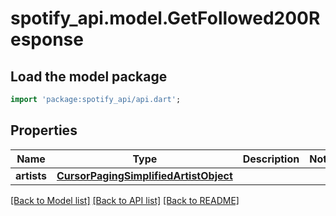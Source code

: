 # spotify_api.model.GetFollowed200Response

## Load the model package
```dart
import 'package:spotify_api/api.dart';
```

## Properties
Name | Type | Description | Notes
------------ | ------------- | ------------- | -------------
**artists** | [**CursorPagingSimplifiedArtistObject**](CursorPagingSimplifiedArtistObject.md) |  | 

[[Back to Model list]](../README.md#documentation-for-models) [[Back to API list]](../README.md#documentation-for-api-endpoints) [[Back to README]](../README.md)


